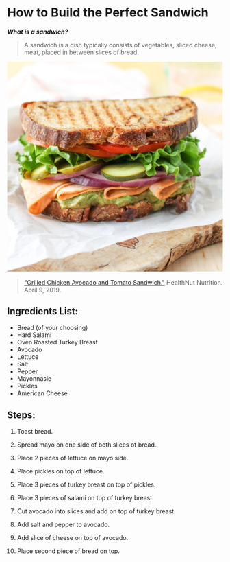 # How to Build the Perfect Sandwich

***What is a sandwich?***

>A sandwich is a dish typically consists of vegetables, sliced cheese, meat, placed in between slices of bread.

![Sandwich](Assets/IMG_7915.jpg)
>["Grilled Chicken Avocado and Tomato Sandwich."](https://www.google.com/url?sa=i&url=https%3A%2F%2Fwwwhealthnutnutritionca%2F2019%2F04%2F09%2Fgrilled-chicken-avocado-and-tomato-sandwich%2F&psig=AOvVaw38dBKjDV2ZdRq0-n-mwO7M&ust=1720804547941000&source=images&cd=vfe&opi=89978449&ved=0CBEQjRxqFwoTCOCt2vu9n4cDFQAAAAAdAAAAABAy) HealthNut Nutrition. April 9, 2019.


## Ingredients List:

* Bread (of your choosing)
* Hard Salami
* Oven Roasted Turkey Breast
* Avocado
* Lettuce
* Salt 
* Pepper
* Mayonnasie
* Pickles
* American Cheese

## Steps:

1. Toast bread.

2. Spread mayo on one side of both slices of bread.

3. Place 2 pieces of lettuce on mayo side.

4. Place pickles on top of lettuce.

5. Place 3 pieces of turkey breast on top of pickles.

6. Place 3 pieces of salami on top of turkey breast.

7. Cut avocado into slices and add on top of turkey breast.

8. Add salt and pepper to avocado.

9. Add slice of cheese on top of avocado.

10. Place second piece of bread on top. 
